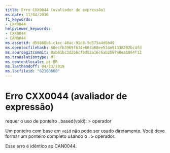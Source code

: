 ```yaml
---
title: Erro CXX0044 (avaliador de expressão)
ms.date: 11/04/2016
f1_keywords:
- CXX0044
helpviewer_keywords:
- CXX0044
- CAN0044
ms.assetid: d59868b5-c1ec-46ac-91d6-5d575a4d6b49
ms.openlocfilehash: 60ecfb3969f634e664a68ee534e91338282bc4fd
ms.sourcegitcommit: 0ab61bc3d2b6cfbd52a16c6ab2b97a8ea1864f12
ms.translationtype: MT
ms.contentlocale: pt-BR
ms.lasthandoff: 04/23/2019
ms.locfileid: "62160660"
---
```

# <a name="expression-evaluator-error-cxx0044"></a>Erro CXX0044 (avaliador de expressão)

requer o uso de ponteiro _based(void): > operador

Um ponteiro com base em `void` não pode ser usado diretamente. Você deve formar um ponteiro completo usando o **: >** operador.

Esse erro é idêntico ao CAN0044.